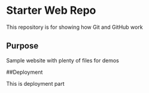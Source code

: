 # Starter Web Repo

This repository is for showing how Git and GitHub work

## Purpose

Sample website with plenty of files for demos

##Deployment

This is deployment part